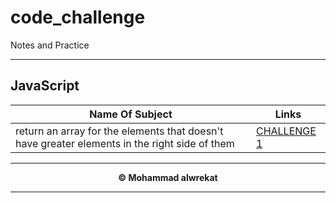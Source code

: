 # code_challenge

Notes and Practice 

---
## JavaScript

|Name Of Subject      |Links                     |
|---------------------|--------------------------|
|return an array for the elements that doesn't have greater elements in the right side of them|[CHALLENGE 1](JavaScript/Array.js)|




---
<b>
<p align="center">
© Mohammad alwrekat
</p>

---